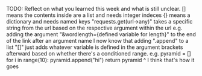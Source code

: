 TODO: Reflect on what you learned this week and what is still unclear.
[] means the contents inside are a list and needs integer indeces
{} means a dictionary and needs named keys
"requests.get(url->any)" takes a specific string from the url based on the respective argument within the url
e.g. adding the argument "&wordlength={defined variable for length}" to the end of the link after an argument name
I now know that adding ".append" to a list "[]" just adds whatever variable is defined in the argument brackets afterward based on whether there's a conditioned range.
e.g.
pyramid = []
for i in range(10):
pyramid.append("hi")
return pyramid
^ I think that's how it goes
